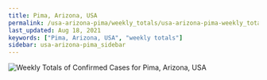 ```yaml
---
title: Pima, Arizona, USA
permalink: /usa-arizona-pima/weekly_totals/usa-arizona-pima-weekly_totals.html
last_updated: Aug 18, 2021
keywords: ["Pima, Arizona, USA", "weekly totals"]
sidebar: usa-arizona-pima_sidebar
---
```


![Weekly Totals of Confirmed Cases for Pima, Arizona, USA](/covid_tracker/images/graphs/usa-arizona-pima-weekly_totals_graph.png)
